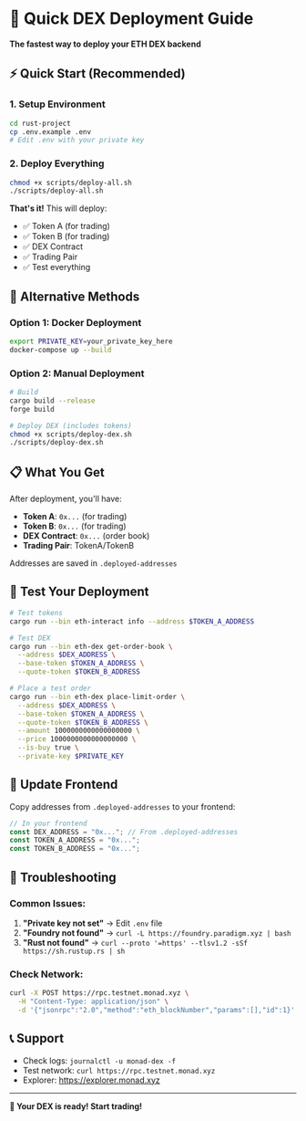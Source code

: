 # 🚀 Quick DEX Deployment Guide

**The fastest way to deploy your ETH DEX backend**

## ⚡ Quick Start (Recommended)

### 1. Setup Environment
```bash
cd rust-project
cp .env.example .env
# Edit .env with your private key
```

### 2. Deploy Everything
```bash
chmod +x scripts/deploy-all.sh
./scripts/deploy-all.sh
```

**That's it!** This will deploy:
- ✅ Token A (for trading)
- ✅ Token B (for trading) 
- ✅ DEX Contract
- ✅ Trading Pair
- ✅ Test everything

## 🔧 Alternative Methods

### Option 1: Docker Deployment
```bash
export PRIVATE_KEY=your_private_key_here
docker-compose up --build
```

### Option 2: Manual Deployment
```bash
# Build
cargo build --release
forge build

# Deploy DEX (includes tokens)
chmod +x scripts/deploy-dex.sh
./scripts/deploy-dex.sh
```

## 📋 What You Get

After deployment, you'll have:
- **Token A**: `0x...` (for trading)
- **Token B**: `0x...` (for trading)
- **DEX Contract**: `0x...` (order book)
- **Trading Pair**: TokenA/TokenB

Addresses are saved in `.deployed-addresses`

## 🧪 Test Your Deployment

```bash
# Test tokens
cargo run --bin eth-interact info --address $TOKEN_A_ADDRESS

# Test DEX
cargo run --bin eth-dex get-order-book \
  --address $DEX_ADDRESS \
  --base-token $TOKEN_A_ADDRESS \
  --quote-token $TOKEN_B_ADDRESS

# Place a test order
cargo run --bin eth-dex place-limit-order \
  --address $DEX_ADDRESS \
  --base-token $TOKEN_A_ADDRESS \
  --quote-token $TOKEN_B_ADDRESS \
  --amount 1000000000000000000 \
  --price 1000000000000000000 \
  --is-buy true \
  --private-key $PRIVATE_KEY
```

## 🔗 Update Frontend

Copy addresses from `.deployed-addresses` to your frontend:
```typescript
// In your frontend
const DEX_ADDRESS = "0x..."; // From .deployed-addresses
const TOKEN_A_ADDRESS = "0x...";
const TOKEN_B_ADDRESS = "0x...";
```

## 🚨 Troubleshooting

### Common Issues:
1. **"Private key not set"** → Edit `.env` file
2. **"Foundry not found"** → `curl -L https://foundry.paradigm.xyz | bash`
3. **"Rust not found"** → `curl --proto '=https' --tlsv1.2 -sSf https://sh.rustup.rs | sh`

### Check Network:
```bash
curl -X POST https://rpc.testnet.monad.xyz \
  -H "Content-Type: application/json" \
  -d '{"jsonrpc":"2.0","method":"eth_blockNumber","params":[],"id":1}'
```

## 📞 Support

- Check logs: `journalctl -u monad-dex -f`
- Test network: `curl https://rpc.testnet.monad.xyz`
- Explorer: https://explorer.monad.xyz

---

**🎉 Your DEX is ready! Start trading!** 
